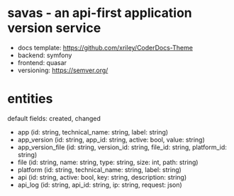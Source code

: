 # savas - an api-first application version service

- docs template: https://github.com/xriley/CoderDocs-Theme
- backend: symfony
- frontend: quasar
- versioning: https://semver.org/

# entities

default fields: created, changed

- app (id: string, technical_name: string, label: string)
- app_version (id: string, app_id: string, active: bool, value: string)
- app_version_file (id: string, version_id: string, file_id: string, platform_id: string)
- file (id: string, name: string, type: string, size: int, path: string)
- platform (id: string, technical_name: string, label: string)
- api (id: string, active: bool, key: string, description: string)
- api_log (id: string, api_id: string, ip: string, request: json)